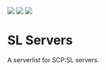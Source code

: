 ![](https://img.shields.io/github/license/AnomalousCoders/SL-Servers)
![](https://img.shields.io/github/languages/code-size/AnomalousCoders/SL-Servers)
![](https://img.shields.io/github/languages/last-commit/AnomalousCoders/SL-Servers)
# SL Servers

A serverlist for SCP:SL servers.

